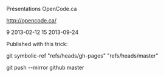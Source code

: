Présentations OpenCode.ca

http://opencode.ca/

9	2013-02-12
15	2013-09-24


Published with this trick:


git symbolic-ref "refs/heads/gh-pages" "refs/heads/master"

git push --mirror github master
